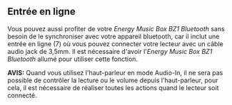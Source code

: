 ## Entrée en ligne

Vous pouvez aussi profiter de votre *Energy Music Box BZ1 Bluetooth* sans besoin de le synchroniser avec votre appareil bluetooth, car il inclut une entrée en ligne (7) où vous pouvez connecter votre lecteur avec un câble audio jack de 3,5mm. Il est nécessaire d'avoir l'*Energy Music Box BZ1 Bluetooth* allumé pour utiliser cette fonction.

**AVIS:** Quand vous utilisez l'haut-parleur en mode Audio-In, il ne sera pas possible de contrôler la lecture ou le volume depuis l'haut-parleur, pour cela, il est nécessaire de réaliser toutes les actions quand le lecteur soit connecté.
